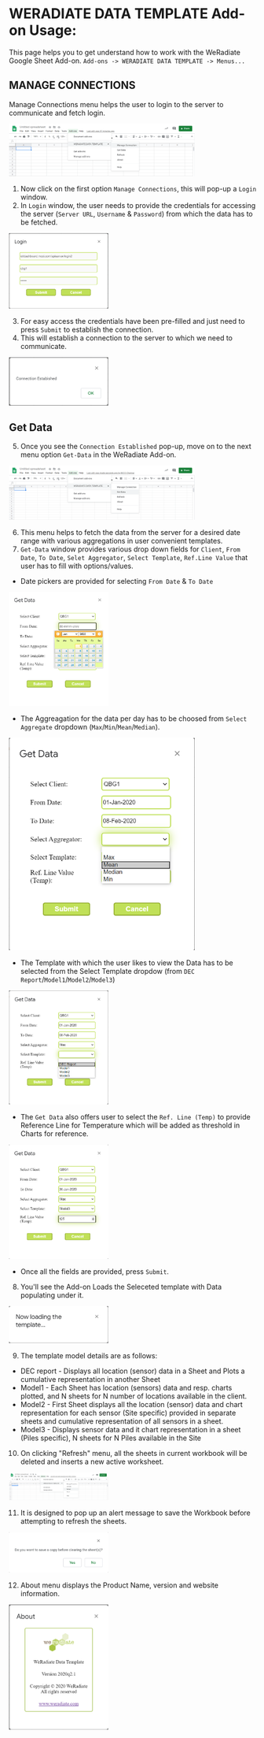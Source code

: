 # WERADIATE DATA TEMPLATE Add-on Usage:
This page helps you to get understand how to work with the WeRadiate Google Sheet Add-on.
`Add-ons -> WERADIATE DATA TEMPLATE -> Menus...`

## MANAGE CONNECTIONS
Manage Connections menu helps the user to login to the server to communicate and fetch login.

<img src="https://github.com/mukeshbharath/Add-on-test/blob/master/menu-mang-conn.png" width=75% height=75%>

1. Now click on the first option `Manage Connections`, this will pop-up a `Login` window.
2. In `Login` window, the user needs to provide the credentials for accessing the server (`Server URL`, `Username` & `Password`) from which the data has to be fetched.

<img src="https://github.com/mukeshbharath/Add-on-test/blob/master/mang-conn-login.png" width=40% height=25%>

3. For easy access the credentials have been pre-filled and just need to press `Submit` to establish the connection.
4. This will establish a connection to the server to which we need to communicate.

<img src="https://github.com/mukeshbharath/Add-on-test/blob/master/mang-conn-established.png" width=40% height=25%>

## Get Data
5. Once you see the `Connection Established` pop-up, move on to the next menu option `Get-Data` in the WeRadiate Add-on.

<img src="https://github.com/mukeshbharath/Add-on-test/blob/master/menu-get-data.png" width=75% height=75%>

6. This menu helps to fetch the data from the server for a desired date range with various aggregations in user convenient templates.
7. `Get-Data` window provides various drop down fields for `Client`, `From Date`, `To Date`, `Selet Aggregator`, `Select Template`, `Ref.Line Value` that user has to fill with options/values.
  * Date pickers are provided for selecting `From Date` & `To Date`

<img src="https://github.com/mukeshbharath/Add-on-test/blob/master/get-data-date.png" width=40% height=25%>

  * The Aggreagation for the data per day has to be choosed from `Select Aggregate` dropdown (`Max`/`Min`/`Mean`/`Median`).

<img src="https://github.com/mukeshbharath/Add-on-test/blob/master/get-data-aggr.png" width=75% height=75%>

  * The Template with which the user likes to view the Data has to be selected from the Select Template dropdow (from `DEC Report`/`Model1`/`Model2`/`Model3`)

<img src="https://github.com/mukeshbharath/Add-on-test/blob/master/get-data-template.png" width=40% height=25%>

  * The `Get Data` also offers user to select the `Ref. Line (Temp)` to provide Reference Line for Temperature which will be added as threshold in Charts for reference.

<img src="https://github.com/mukeshbharath/Add-on-test/blob/master/get-data-refLine.png" width=40% height=25%>

  * Once all the fields are provided, press `Submit`.
8. You'll see the Add-on Loads the Seleceted template with Data populating under it.

<img src="https://github.com/mukeshbharath/Add-on-test/blob/master/get-data-loading.png" width=40% height=25%>

9. The template model details are as follows:
  * DEC report - Displays all location (sensor) data in a Sheet and Plots a cumulative representation in another Sheet
  * Model1 - Each Sheet has location (sensors) data and resp. charts plotted, and N sheets for N number of locations available in the client.
  * Model2 - First Sheet displays all the location (sensor) data and chart representation for each sensor (Site specific) provided in separate sheets and cumulative representation of all sensors in a sheet.
  * Model3 - Displays sensor data and it chart representation in a sheet (Piles specific), N sheets for N Piles available in the Site
  
10. On clicking "Refresh" menu, all the sheets in current workbook will be deleted and inserts a new active worksheet.

<img src="https://github.com/mukeshbharath/Add-on-test/blob/master/menu-refresh.png" width=40% height=25%>

11. It is designed to pop up an alert message to save the Workbook before attempting to refresh the sheets.

<img src="https://github.com/mukeshbharath/Add-on-test/blob/master/refresh-alert.png" width=40% height=25%>

12. About menu displays the Product Name, version and website information.

<img src="https://github.com/mukeshbharath/Add-on-test/blob/master/about.png" width=40% height=25%>

